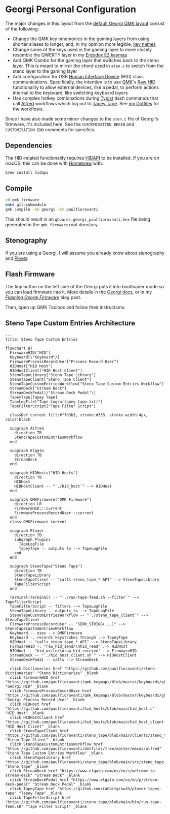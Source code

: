 # Georgi Personal Configuration

The major changes in this layout from the [default Georgi QMK layout][] consist
of the following:

- Change the QMK key mnemonics in the gaming layers from using shorter aliases
  to longer, and, in my opinion more legible, [key names][]
- Change some of the keys used in the gaming layer to more closely resemble the
  QWERTY layer in my [Ergodox EZ keymap][]
- Add QMK Combo for the gaming layer that switches back to the steno layer.
  This is meant to mirror the chord used in `sten.c` to switch from the steno
  layer to the gaming layer
- Add configuration for USB [Human Interface Device][] (HID) class
  communications. Specifically, the intention is to use [QMK][]'s [Raw HID][]
  functionality to allow external devices, like a pedal, to perform actions
  internal to the keyboard, like switching keyboard layers
- Use complex hotkey combinations during [Typist][] dash commands that call
  [Alfred][] workflows which log out to [Tapey Tape][]. See [my Dotfiles][] for
  the workflows.

Since I have also made some minor changes to the `sten.c` file of Georgi's
firmware, it's included here. See the `CUSTOMISATION BEGIN` and
`CUSTOMISATION END` comments for specifics.

## Dependencies

The HID-related functionality requires [HIDAPI][] to be installed. If you
are on macOS, this can be done with [Homebrew][] with:

```sh
brew install hidapi
```

## Compile

```sh
cd qmk_firmware
make git-submodule
qmk compile -kb georgi -km paulfioravanti
```

This should result in an `gboards_georgi_paulfioravanti.hex` file being
generated in the `qmk_firmware` root directory.

## Stenography

If you are using a Georgi, I will assume you already know about stenography and
[Plover][].

## Flash Firmware

The tiny button on the left side of the Georgi puts it into bootloader mode so
you can load firmware into it. More details in the [Georgi docs][], or in my
_[Flashing Georgi Firmware][]_ blog post.

Then, open up QMK Toolbox and follow their instructions.

## Steno Tape Custom Entries Architecture

```mermaid
---
title: Steno Tape Custom Entries
---
flowchart BT
  FirmwareHID["HID"]
  Keyboard[\"Keyboard"/]
  FirmwareProcessRecordUser["Process Record User"]
  HIDHost["HID Host"]
  HIDHostClient["HID Host Client"]
  StenoTapeLibrary["Steno Tape Library"]
  StenoTapeClient["Steno Tape Client"]
  StenoTapeCustomEntriesWorkflow["Steno Tape Custom Entries Workflow"]
  StreamDeck["Stream Deck"]
  StreamDeckPedal[/"Stream Deck Pedal"\]
  TapeyTape[Tapey Tape]
  TapeLogFile["Tape Log\n(tapey_tape.txt)"]
  TapeFilterScript["Tape Filter Script"]

  classDef current fill:#ffb3b3, stroke:#333, stroke-width:4px, color:black

  subgraph Alfred
    direction TB
    StenoTapeCustomEntriesWorkflow
  end

  subgraph Elgato
    direction TB
    StreamDeck
  end

  subgraph HIDHosts["HID Hosts"]
    direction TB
    HIDHost
    HIDHostClient -- "`./hid_host`" --> HIDHost
  end

  subgraph QMKFirmware["QMK Firmware"]
    direction LR
    FirmwareHID:::current
    FirmwareProcessRecordUser:::current
  end
  class QMKFirmware current

  subgraph Plover
    direction TB
    subgraph Plugins
      TapeLogFile
      TapeyTape -- outputs to --> TapeLogFile
    end
  end

  subgraph StenoTape["Steno Tape"]
    direction TB
    StenoTapeLibrary
    StenoTapeClient -- "calls steno_tape_* API" --> StenoTapeLibrary
    TapeFilterScript
  end

  Terminal(Terminal) -- "`./run-tape-feed.sh --filter`" --> TapeFilterScript
  TapeFilterScript -- filters --> TapeLogFile
  StenoTapeLibrary -- outputs to --> TapeLogFile
  StenoTapeCustomEntriesWorkflow -- "`./steno_tape_client`" --> StenoTapeClient
  FirmwareProcessRecordUser -- "SEND_STRING(...)" --> StenoTapeCustomEntriesWorkflow
  Keyboard -- uses --> QMKFirmware
  Keyboard -. records keystrokes through .-> TapeyTape
  HIDHost -- "calls steno_tape_* API" --> StenoTapeLibrary
  FirmwareHID -. "raw_hid_send/\nhid_read" .-> HIDHost
  HIDHost -- "hid_write/\nraw_hid_receive" --> FirmwareHID
  StreamDeck -- "`./hid_host_client.sh`" --> HIDHostClient
  StreamDeckPedal -- calls --> StreamDeck

  click Dictionaries href "https://github.com/paulfioravanti/steno-dictionaries" "Steno Dictionaries" _blank
  click FirmwareHID href "https://github.com/paulfioravanti/qmk_keymaps/blob/master/keyboards/gboards/georgi/keymaps/paulfioravanti/user/hid.c" "Georgi HID" _blank
  click FirmwareProcessRecordUser href "https://github.com/paulfioravanti/qmk_keymaps/blob/master/keyboards/gboards/georgi/keymaps/paulfioravanti/user/process_record_user.c" "Georgi Process Record User" _blank
  click HIDHost href "https://github.com/paulfioravanti/hid_hosts/blob/main/hid_host.c" "HID Host" _blank
  click HIDHostClient href "https://github.com/paulfioravanti/hid_hosts/blob/main/hid_host_client.sh" "HID Host Client" _blank
  click StenoTapeClient href "https://github.com/paulfioravanti/steno_tape/blob/main/clients/steno_tape_client.c" "Steno Tape Client" _blank
  click StenoTapeCustomEntriesWorkflow href "https://github.com/paulfioravanti/dotfiles/tree/master/macos/alfred" "Steno Tape Custom Entries Workflow" _blank
  click StenoTapeLibrary href "https://github.com/paulfioravanti/steno_tape/blob/main/src/steno_tape.c" "Steno Tape" _blank
  click StreamDeck href "https://www.elgato.com/us/en/s/welcome-to-stream-deck" "Stream Deck" _blank
  click StreamDeckPedal href "https://www.elgato.com/us/en/p/stream-deck-pedal" "Stream Deck Pedal" _blank
  click TapeyTape href "https://github.com/rabbitgrowth/plover-tapey-tape" "Tapey Tape" _blank
  click TapeFilterScript href "https://github.com/paulfioravanti/steno_tape/blob/main/bin/run-tape-feed.sh" "Tape Filter Script" _blank
```

[Alfred]: https://www.alfredapp.com/
[default Georgi QMK layout]: https://github.com/qmk/qmk_firmware/tree/master/keyboards/gboards/georgi
[Ergodox EZ keymap]: ../../../../ergodox_ez/keymaps/paulfioravanti/keymap.c
[Flashing Georgi Firmware]: https://www.paulfioravanti.com/blog/flashing-georgi-firmware/
[HIDAPI]: https://github.com/libusb/hidapi
[Homebrew]: https://brew.sh/
[Human Interface Device]: https://en.wikipedia.org/wiki/USB_human_interface_device_class
[key names]: https://github.com/qmk/qmk_firmware/blob/master/docs/keycodes.md
[Georgi docs]: http://docs.gboards.ca/docs/Georgi-Firmwares/
[my Dotfiles]: https://github.com/paulfioravanti/dotfiles/tree/master/macos/alfred
[Plover]: https://www.openstenoproject.org/plover/
[QMK]: https://qmk.fm/
[Raw HID]: https://docs.qmk.fm/#/feature_rawhid
[Tapey Tape]: https://github.com/rabbitgrowth/plover-tapey-tape
[Typist]: https://github.com/mmaulwurff/typist.pk3
